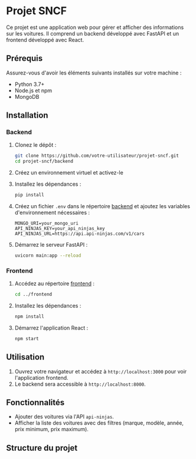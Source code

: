 # Projet SNCF

Ce projet est une application web pour gérer et afficher des informations sur les voitures. Il comprend un backend développé avec FastAPI et un frontend développé avec React.

## Prérequis

Assurez-vous d'avoir les éléments suivants installés sur votre machine :

- Python 3.7+
- Node.js et npm
- MongoDB

## Installation

### Backend

1. Clonez le dépôt :
    ```sh
    git clone https://github.com/votre-utilisateur/projet-sncf.git
    cd projet-sncf/backend
    ```

2. Créez un environnement virtuel et activez-le 
   
3. Installez les dépendances :
    ```sh
    pip install 
    ```

4. Créez un fichier `.env` dans le répertoire [backend](http://_vscodecontentref_/0) et ajoutez les variables d'environnement nécessaires :
    ```env
    MONGO_URI=your_mongo_uri
    API_NINJAS_KEY=your_api_ninjas_key
    API_NINJAS_URL=https://api.api-ninjas.com/v1/cars
    ```

5. Démarrez le serveur FastAPI :
    ```sh
    uvicorn main:app --reload
    ```

### Frontend

1. Accédez au répertoire [frontend](http://_vscodecontentref_/1) :
    ```sh
    cd ../frontend
    ```

2. Installez les dépendances :
    ```sh
    npm install
    ```

3. Démarrez l'application React :
    ```sh
    npm start
    ```

## Utilisation

1. Ouvrez votre navigateur et accédez à `http://localhost:3000` pour voir l'application frontend.
2. Le backend sera accessible à `http://localhost:8000`.

## Fonctionnalités

- Ajouter des voitures via l'API `api-ninjas`.
- Afficher la liste des voitures avec des filtres (marque, modèle, année, prix minimum, prix maximum).

## Structure du projet
